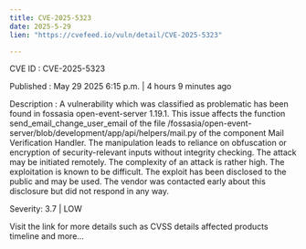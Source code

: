 ```yaml
---
title: CVE-2025-5323
date: 2025-5-29
lien: "https://cvefeed.io/vuln/detail/CVE-2025-5323"

---
```


CVE ID : CVE-2025-5323

Published :  May 29
2025
6:15 p.m. | 4 hours
9 minutes ago

Description : A vulnerability
which was classified as problematic
has been found in fossasia open-event-server 1.19.1. This issue affects the function send_email_change_user_email of the file /fossasia/open-event-server/blob/development/app/api/helpers/mail.py of the component Mail Verification Handler. The manipulation leads to reliance on obfuscation or encryption of security-relevant inputs without integrity checking. The attack may be initiated remotely. The complexity of an attack is rather high. The exploitation is known to be difficult. The exploit has been disclosed to the public and may be used. The vendor was contacted early about this disclosure but did not respond in any way.

Severity: 3.7 | LOW

Visit the link for more details
such as CVSS details
affected products
timeline
and more...
